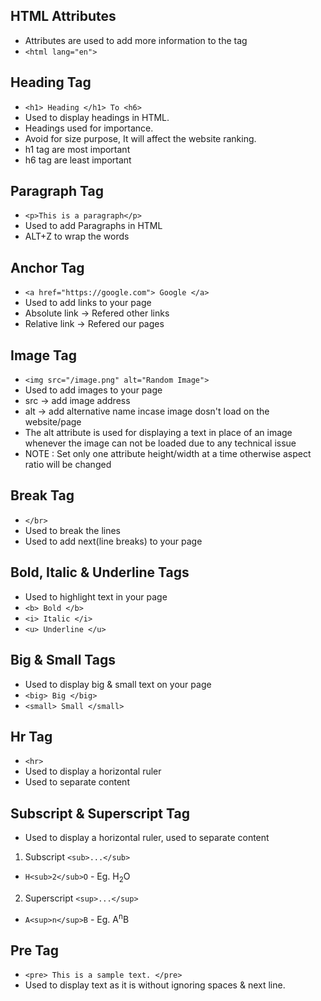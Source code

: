## HTML Attributes
- Attributes are used to add more information to the tag
- `<html lang="en">`

## Heading Tag 
- `<h1> Heading </h1> To <h6>`
- Used to display headings in HTML.
- Headings used for importance.
- Avoid for size purpose, It will affect the website ranking.
- h1 tag are most important
- h6 tag are least important

## Paragraph Tag 
- `<p>This is a paragraph</p>`
- Used to add Paragraphs in HTML
- ALT+Z to wrap the words

## Anchor Tag 
- `<a href="https://google.com"> Google </a>`
- Used to add links to your page
- Absolute link -> Refered other links
- Relative link -> Refered our pages

##  Image Tag 
- `<img src="/image.png" alt="Random Image">`
- Used to add images to your page
- src -> add image address
- alt -> add alternative name incase image dosn't load on the website/page
- The alt attribute is used for displaying a text in place of an image whenever the image can not be loaded due to any technical issue
- NOTE : Set only one attribute height/width at a time otherwise aspect ratio will be changed

## Break Tag 
- `</br>`
- Used to break the lines
- Used to add next(line breaks) to your page

## Bold, Italic & Underline Tags
- Used to highlight text in your page
- `<b> Bold </b>`
- `<i> Italic </i>`
- `<u> Underline </u>`

## Big & Small Tags
- Used to display big & small text on your page
- `<big> Big </big>`
- `<small> Small </small>`

## Hr Tag 
- `<hr>`
- Used to display a horizontal ruler
- Used to separate content

## Subscript & Superscript Tag
- Used to display a horizontal ruler, used to separate content
1. Subscript `<sub>...</sub>`
- `H<sub>2</sub>O` - Eg. H<sub>2</sub>O
2. Superscript `<sup>...</sup>`
- `A<sup>n</sup>B` - Eg. A<sup>n</sup>B

## Pre Tag 
- `<pre> This is a sample text. </pre>`
- Used to display text as it is without ignoring spaces & next line.
